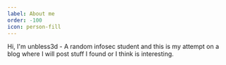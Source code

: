 ```yaml
---
label: About me
order: -100
icon: person-fill
---
```


Hi, I'm unbless3d - A random infosec student and this is my attempt on a blog where I will post stuff I found or I think is interesting. 


